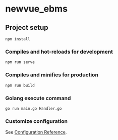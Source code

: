 # newvue_ebms

## Project setup
```
npm install
```

### Compiles and hot-reloads for development
```
npm run serve
```

### Compiles and minifies for production
```
npm run build
```

### Golang execute command
```
go run main.go Handler.go
```

### Customize configuration
See [Configuration Reference](https://cli.vuejs.org/config/).
